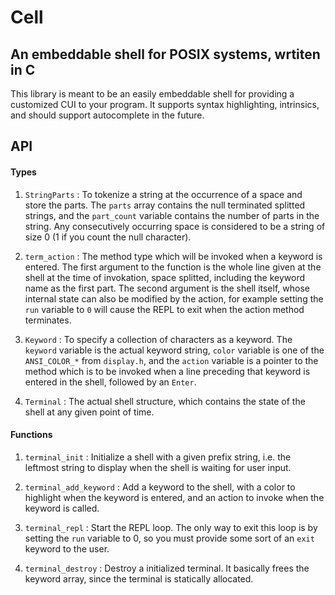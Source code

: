 # Cell
## An embeddable shell for POSIX systems, wrtiten in C

This library is meant to be an easily embeddable shell for providing a customized CUI to your program. It supports syntax highlighting, intrinsics, and should support autocomplete in the future.

## API

#### Types

1. `StringParts` : To tokenize a string at the occurrence of a space and store the parts. The `parts` array contains the null terminated splitted strings, and the `part_count` variable contains the number of parts in the string. Any consecutively occurring space is considered to be a string of size 0 (1 if you count the null character).

2. `term_action` : The method type which will be invoked when a keyword is entered. The first argument to the function is the whole line given at the shell at the time of invokation, space splitted, including the keyword name as the first part. The second argument is the shell itself, whose internal state can also be modified by the action, for example setting the `run` variable to `0` will cause the REPL to exit when the action method terminates.

2. `Keyword` : To specify a collection of characters as a keyword. The `keyword` variable is the actual keyword string, `color` variable is one of the `ANSI_COLOR_*` from `display.h`, and the `action` variable is a pointer to the method which is to be invoked when a line preceding that keyword is entered in the shell, followed by an `Enter`.

3. `Terminal` : The actual shell structure, which contains the state of the shell at any given point of time.

#### Functions

1. `terminal_init` : Initialize a shell with a given prefix string, i.e. the leftmost string to display when the shell is waiting for user input.

2. `terminal_add_keyword` : Add a keyword to the shell, with a color to highlight when the keyword is entered, and an action to invoke when the keyword is called.

3. `terminal_repl` : Start the REPL loop. The only way to exit this loop is by setting the `run` variable to 0, so you must provide some sort of an `exit` keyword to the user.

4. `terminal_destroy` : Destroy a initialized terminal. It basically frees the keyword array, since the terminal is statically allocated.
